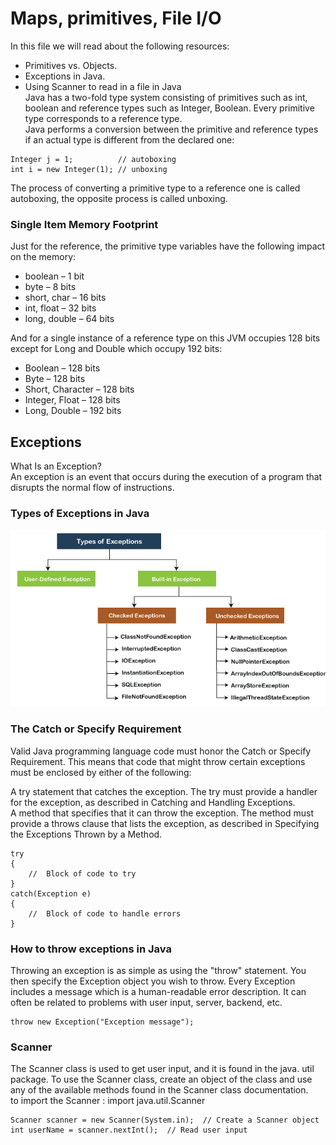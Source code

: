 # Maps, primitives, File I/O  
In this file we will read about the following resources:  
- Primitives vs. Objects.
- Exceptions in Java.
- Using Scanner to read in a file in Java  
Java has a two-fold type system consisting of primitives such as int, boolean and reference types such as Integer, Boolean. Every primitive type corresponds to a reference type.  
Java performs a conversion between the primitive and reference types if an actual type is different from the declared one:
```
Integer j = 1;          // autoboxing
int i = new Integer(1); // unboxing  
```
The process of converting a primitive type to a reference one is called autoboxing, the opposite process is called unboxing.  
###  Single Item Memory Footprint
Just for the reference, the primitive type variables have the following impact on the memory:

- boolean – 1 bit
- byte – 8 bits
- short, char – 16 bits
- int, float – 32 bits
- long, double – 64 bits

And for a single instance of a reference type on this JVM occupies 128 bits except for Long and Double which occupy 192 bits:  

- Boolean – 128 bits
- Byte – 128 bits
- Short, Character – 128 bits
- Integer, Float – 128 bits
- Long, Double – 192 bits

## Exceptions  
What Is an Exception?  
An exception is an event that occurs during the execution of a program that disrupts the normal flow of instructions.  

### Types of Exceptions in Java  
![Exceptions](/assets01/types-of-exception-in-java.png)  

### The Catch or Specify Requirement
Valid Java programming language code must honor the Catch or Specify Requirement. This means that code that might throw certain exceptions must be enclosed by either of the following:  

A try statement that catches the exception. The try must provide a handler for the exception, as described in Catching and Handling Exceptions.  
A method that specifies that it can throw the exception. The method must provide a throws clause that lists the exception, as described in Specifying the Exceptions Thrown by a Method.  
```
try 
{
    //  Block of code to try
}
catch(Exception e) 
{ 
    //  Block of code to handle errors
}
```
### How to throw exceptions in Java
Throwing an exception is as simple as using the "throw" statement. You then specify the Exception object you wish to throw. Every Exception includes a message which is a human-readable error description. It can often be related to problems with user input, server, backend, etc.  
```
throw new Exception("Exception message");
``` 
### Scanner
The Scanner class is used to get user input, and it is found in the java. util package. To use the Scanner class, create an object of the class and use any of the available methods found in the Scanner class documentation.  
to import the Scanner : import java.util.Scanner  
```
Scanner scanner = new Scanner(System.in);  // Create a Scanner object
int userName = scanner.nextInt();  // Read user input
```
